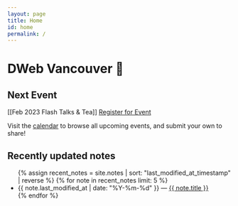 ```yaml
---
layout: page
title: Home
id: home
permalink: /
---
```


# DWeb Vancouver 🌱

## Next Event

[[Feb 2023 Flash Talks & Tea]] <a
  href="https://lu.ma/event/evt-BwFDxi3MEnabDpE"
  class="luma-checkout--button"
  data-luma-action="checkout"
  data-luma-event-id="evt-BwFDxi3MEnabDpE">Register for Event</a>

<script id="luma-checkout" src="https://embed.lu.ma/checkout-button.js"></script>

Visit the [calendar](../calendar/) to browse all upcoming events, and submit your own to share!

## Recently updated notes

<ul>
  {% assign recent_notes = site.notes | sort: "last_modified_at_timestamp" | reverse %}
  {% for note in recent_notes limit: 5 %}
    <li>
      {{ note.last_modified_at | date: "%Y-%m-%d" }} — <a class="internal-link" href="{{ note.url }}">{{ note.title }}</a>
    </li>
  {% endfor %}
</ul>

<style>
  .wrapper {
    max-width: 46em;
  }
</style>

